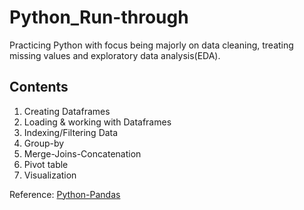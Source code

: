 # Python_Run-through
Practicing Python with focus being majorly on data cleaning, treating missing values and exploratory data analysis(EDA).

## Contents
1. Creating Dataframes
2. Loading & working with Dataframes
3. Indexing/Filtering Data
4. Group-by
5. Merge-Joins-Concatenation
6. Pivot table
7. Visualization


Reference: [Python-Pandas](http://pandas.pydata.org/pandas-docs/stable/index.html)
